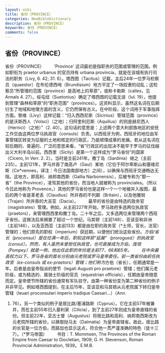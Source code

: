 ```yaml
---
layout: wiki
title: 省份（PROVINCE）
categories: NewBibleDictionary
description: 省份（PROVINCE）
keywords: 省份（PROVINCE）
comments: false
---
```


## 省份（PROVINCE）



省份（PROVINCE）
　　'Province' 这词最初是指职务的范围或管理的范围。例如职衔为 praetor urbanus 的官员持有 urbana provincia，就是在该城有执行司法的职务（Livy, 6. 42; 31. 6）。塔西图（Tacitus）记载，主后24年一位罗马检察员（quaestor）在布伦德西呣（Brundisium）地方平定了一场奴隶的动乱；这检察员“所管理的范围（province）是高地上的草原”，或称卡勒斯（calles，见 Annals 4. 27）。绥屯纽（Suetonius）确定了塔西图的记载无误（Iul.
19），他提到管理“森林和草原”的“职务范围”（provinces）。这资料显示，虽然这名词在后期衍生了地域和地理方面的含义，它仍然保有古义。在中阶段，这个词用于军事指挥方面。黎维（Livy）这样记载：“归入西西尼斯（Sicinius）管辖范围（province）的是沃斯西人（Volsci）〔之地〕；归阿奎利厄斯（Aquilius）的则是赫尼西人（Hernici）〔之地〕”（2. 40）。这句话的意思是：上述两个意大利部族地区的安抚工作交由这两位罗马执政官（consuls）负责。以西班牙为例，西班牙的地位由军事管辖区转变为征服的土地和核定的行政区，乃是顺理成章的发展。若从这名词在较后期的、普遍的、广泛的意思来看，“省”行政区的出现决不能早于罗马的征伐越出义大利半岛以前。西西里（Sicily）是第一个这样成为“罗马省份”的国家（Cicero, In Verr. 2. 2）。当时是主前241年。撒丁岛（Sardinia）继之（主前235）。主前121年，罗马并吞了南高卢（Gaul）某地（它位于阿尔卑斯山和塞维尼斯〔Ce*vennes，译注：今日法国南部地方〕之间），以确保与西班牙交通畅达无阻。这地方，即高利．纳邦南西斯（Gallia Narbonensis），后被专称为“那一省”（the Province），凌驾其他的省份，而当地人就被称为 provinciales。（所以今日此地称为 Provence。）其他的罗马省份也是这样一个一个地被并入版图，最后的两个省是革老丢（Claudius）所并吞的不列颠（Britain），以及他雅努（Trajan）所并吞的大吉亚（Dacia）。
　　最早的省份是由特选的政务官（magistrates）管理。例如，从主前227年开始，罗马政府多选两位执政官（praetors），来管理西西里和撒丁岛。二十年之后，又多选两位来管理两个西班牙省份。这做法后来搁置了超过一个世纪。马其顿（主前148）、亚该亚和非洲（主前146），以及亚西亚（主前133）都是由在职的政务官（*士师，官长，法官）管理的；他们原先的职权（imperium）获廷期，以便他们统治这些省份。*方伯/省长（proconsul）是在任满一年后，职权这样获“延展”（prorogued）的执政官（consul）。然而，有人虽然未曾担任执政官，也可直接成为方伯。庞培（Pompey）就是一例，他出任此职的年份是主前77、66和65年。
　　在中央最高权力以下，罗马各省的首长分别由元老院或罗马皇帝委任。前一类省份由前任执政官（ex-consuls 或 ex-praetors）管辖；他们称为*方伯（省长），任期通常是一年。后者是由皇帝指派的使节（legati Augusti pro praetore）管辖；他们属元老阶级，或为精选的、属骑士阶级的官员（equestrian officials），任期由皇帝随意而定。皇帝使节所辖的省份通常有军队驻守。由第一种省份变为第二种省份的例子并非罕见。例如塔西图提到，在主后15年，亚该亚和马其顿从元老院属下转归皇帝管辖（leuari proconsulari imperio tradique Caesari…）（Ann.
1. 76）。另一个类似的例子是居比路/塞浦路斯（Cyprus）。它在主前57年被兼并，而在主前55年归入基利家（Cilicia），到了主前27年则成为皇帝直辖的省份。但主前22年，亚古士督（Augustus）将居比路和高利．纳邦南西斯改为元老院所辖的省份，以换取挞马太（Dalmatia）为皇帝直辖省。故此，居比路的长官是一位方伯，而路加也显示这点，符合他一贯严谨准确的特色（徒十三7）。（*罗马帝国）
　　书目：T. Mommsen, The Provinces of the Roman Empire from
Caesar to Diocletian, 1909; G. H. Stevenson, Roman Provincial Administration, 1939。
E.M.B.




